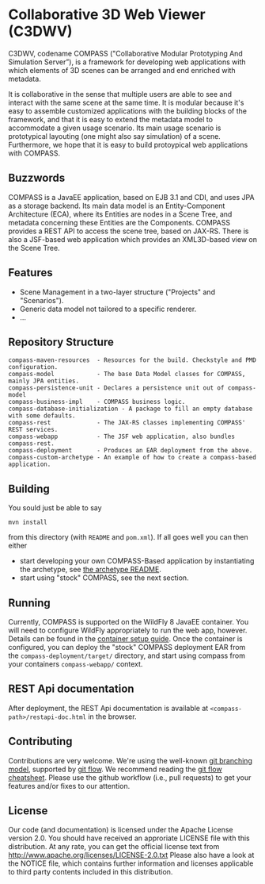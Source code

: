 Collaborative 3D Web Viewer (C3DWV)
=======

C3DWV, codename COMPASS ("Collaborative Modular Prototyping And Simulation Server”), is a framework for developing
web applications with which elements of 3D scenes can be arranged and end enriched with metadata.

It is collaborative in the sense that multiple users are able to see and interact with the same scene at the same time. 
It is modular because it's easy to assemble customized applications with the building blocks of the framework, and that it is easy to extend the metadata model to accommodate a given usage scenario.
Its main usage scenario is prototypical layouting (one might also say simulation) of a scene. Furthermore, we hope that it is easy to build protoypical web applications with COMPASS.


Buzzwords
---------

COMPASS is a JavaEE application, based on EJB 3.1 and CDI, and uses JPA as a storage backend.
Its main data model is an Entity-Component Architecture (ECA), where its Entities are nodes in a Scene Tree, and metadata concerning these Entities are the Components.
COMPASS provides a REST API to access the scene tree, based on JAX-RS.
There is also a JSF-based web application which provides an XML3D-based view on the Scene Tree.


Features
--------

* Scene Management in a two-layer structure ("Projects" and "Scenarios").
* Generic data model not tailored to a specific renderer.
* ...


Repository Structure
--------------------

    compass-maven-resources  - Resources for the build. Checkstyle and PMD configuration.
    compass-model            - The base Data Model classes for COMPASS, mainly JPA entities.
    compass-persistence-unit - Declares a persistence unit out of compass-model
    compass-business-impl    - COMPASS business logic.
    compass-database-initialization - A package to fill an empty database with some defaults.
    compass-rest             - The JAX-RS classes implementing COMPASS' REST services.
    compass-webapp           - The JSF web application, also bundles compass-rest.
    compass-deployment       - Produces an EAR deployment from the above.
    compass-custom-archetype - An example of how to create a compass-based application.


Building
--------

You sould just be able to say

    mvn install

from this directory (with `README` and `pom.xml`). If all goes well you can then either

* start developing your own COMPASS-Based application by instantiating the archetype, see [the archetype README](compass-custom-archetype/README.md).
* start using "stock" COMPASS, see the next section.


Running
-------

Currently, COMPASS is supported on the WildFly 8 JavaEE container. You will need to configure WildFly appropriately to run the web app, however. Details can be found in the [container setup guide](CONTAINER.md).
Once the container is configured, you can deploy the "stock" COMPASS deployment EAR from the `compass-deployment/target/` directory, and start using compass from your containers `compass-webapp/` context.


REST Api documentation
----------------------

After deployment, the REST Api documentation is available at `<compass-path>/restapi-doc.html` in the browser.


Contributing
------------

Contributions are very welcome. We're using the well-known [git branching model](http://nvie.com/posts/a-successful-git-branching-model/), supported by [git flow](https://github.com/nvie/gitflow). We recommend reading the [git flow cheatsheet](http://danielkummer.github.io/git-flow-cheatsheet/).
Please use the github workflow (i.e., pull requests) to get your features and/or fixes to our attention.


License
-------

Our code (and documentation) is licensed under the Apache License version 2.0. You should have received an approriate LICENSE file with this distribution. At any rate, you can get the official license text from http://www.apache.org/licenses/LICENSE-2.0.txt
Please also have a look at the NOTICE file, which contains further information and licenses applicable to third party contents included in this distribution.

